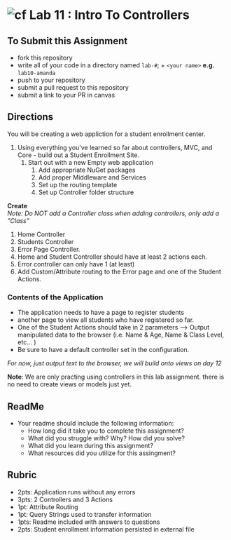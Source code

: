![cf](http://i.imgur.com/7v5ASc8.png) Lab 11 : Intro To Controllers
=====================================

## To Submit this Assignment
- fork this repository
- write all of your code in a directory named `lab-#`; + `<your name>` **e.g.** `lab10-amanda`
- push to your repository
- submit a pull request to this repository
- submit a link to your PR in canvas

## Directions
You will be creating a web appliction for a student enrollment center. 

1. Using everything you've learned so far about controllers, MVC, and Core - build out a Student Enrollment Site.
   1. Start out with a new Empty web application
      1. Add appropriate NuGet packages
      1. Add proper Middleware and Services
      1. Set up the routing template <br />
      1. Set up Controller folder structure
      
**Create** <br />
*Note: Do NOT add a Controller class when adding controllers, only add a "Class"*
   1. Home Controller
   1. Students Controller
   1. Error Page Controller.
2. Home and Student Controller should have at least 2 actions each.
3. Error controller can only have 1 (at least)
4. Add Custom/Attribute routing to the Error page and one of the Student Actions.

### Contents of the Application
- The application needs to have a page to register students
- another page to view all students who have registered so far.
- One of the Student Actions should take in 2 parameters --> Output manipulated data to the browser (i.e. Name & Age, Name & Class Level, etc...  )
- Be sure to have a default controller set in the configuration.

*For now, just output text to the browser, we will build onto views on day 12*

**Note**: We are only practing using controllers in this lab assignment. 
there is no need to create views or models just yet. 

## ReadMe
- Your readme should include the following information:
	- How long did it take you to complete this assignment?
	- What did you struggle with? Why? How did you solve?
	- What did you learn during this assignment?
    - What resources did you utilize for this assingment?

## Rubric
- 2pts: Application runs without any errors
- 3pts: 2 Controllers and 3 Actions
- 1pt: Attribute Routing
- 1pt: Query Strings used to transfer information
- 1pts: Readme included with answers to questions
- 2pts: Student enrollment information persisted in external file